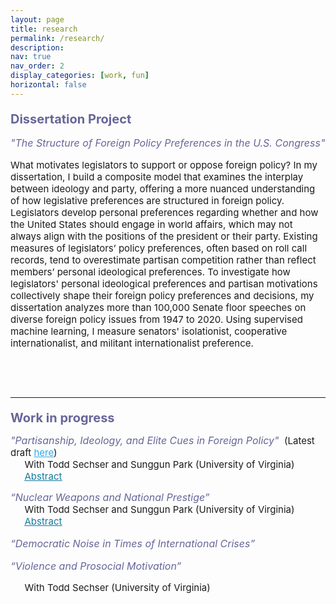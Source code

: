 ```yaml
---
layout: page
title: research
permalink: /research/
description:
nav: true
nav_order: 2
display_categories: [work, fun]
horizontal: false
---
```


<div>
<p class="text">
<p style="font-size: 20px;
          color: #666699;
          font-weight:bold;
          margin-bottom:0.5;
          padding-top:0;">
Dissertation Project</p>

<p style="font-size: 16px;
          color: #666699;
          font-style: italic;">
"The Structure of Foreign Policy Preferences in the U.S. Congress"</p>

<p style="font-size: 15px;">
What motivates legislators to support or oppose foreign policy? In my dissertation, I build a composite model that examines the interplay between ideology and party, offering a more nuanced understanding of how legislative preferences are structured in foreign policy. Legislators develop personal preferences regarding whether and how the United States should engage in world affairs, which may not always align with the positions of the president or their party. Existing measures of legislators’ policy preferences, often based on roll call records, tend to overestimate partisan competition rather than reflect members’ personal ideological preferences. To investigate how legislators' personal ideological preferences and partisan motivations collectively shape their foreign policy preferences and decisions, my dissertation analyzes more than 100,000 Senate floor speeches on diverse foreign policy issues from 1947 to 2020. Using supervised machine learning, I measure senators' isolationist, cooperative internationalist, and militant internationalist preference.</p>

<p> &nbsp; </p>
<p> &nbsp; </p>

<hr>

<p class="text">
<p style="font-size: 20px;
          color: #666699;
          font-weight:bold;
          margin-bottom:0.5;
          padding-top:0;">
Work in progress</p>

<p>
<span style="font-size: 16px;font-style: italic; margin-bottom:0; color: #666699;">
"Partisanship, Ideology, and Elite Cues in Foreign Policy"</span>
<span style="font-size: 15px; margin-left: 0.3em; margin-bottom:0">(Latest draft <a href="https://www.dropbox.com/scl/fi/lq2evnr6ry6z013magn5s/Park-Sechser-and-Park-2024.pdf?rlkey=5w0qr2bjo5rmtxfzmvyyvlsld&st=uth339ij&dl=0" style="color:#2CABEA; text-decoration: underline">here</a>)</span>
<br>
<span style="font-size: 15px; margin-left: 1.5em; margin-bottom:0; margin-top:0">
With Todd Sechser and Sunggun Park (University of Virginia)</span>
<br>
<script type="text/javascript">
function toggle(obj) {
var obj=document.getElementById(obj);
if (obj.style.display == "block") obj.style.display = "none";
else obj.style.display = "block";
}
</script>
<a href="javascript: void(0);" onClick="toggle('q1')">
<span style="font-size: 15px; margin-left: 1.5em; margin-bottom:0; text-decoration: underline; color:#13799E;">Abstract</span>
</a>
<div id="q1" style="display:none;">
<p style="font-size: 15px; margin-left: 3.5em; margin-bottom:2em">What kinds of elite messages move public opinion on policy issues? It is well-established that a cue-giver's political party plays a significant role in shaping the effectiveness of cues on public opinion. The effects of political <em>ideology</em>, however, are less well understood, in part because ideology and party are closely intertwined in the realm of domestic politics. In this study, we disentangle the effects of party and ideology by examining elite cues in the context of American foreign policy. Foreign policy is a useful area to study the distinct effects of political ideology because foreign policy ideology is not always a reliable indicator of elites' partisan affiliations. We conducted three pre-registered survey experiments on nationally representative samples of 12,600 American adults in an effort to assess how elites' foreign policy ideological beliefs shape the effectiveness of policy cues. The results suggest that political ideology plays a significant and distinct role in shaping voters' policy attitudes.</p>
</div>



<p>
<span style="font-size: 16px;font-style: italic; margin-top:0.3cm ;margin-bottom:0; color: #666699;">
“Nuclear Weapons and National Prestige”</span>
<br>
<span style="font-size: 15px; margin-left: 1.5em; margin-bottom:0; margin-top:0">
With Todd Sechser and Sunggun Park (University of Virginia)</span>
<br>
<script type="text/javascript">
function toggle(obj) {
var obj=document.getElementById(obj);
if (obj.style.display == "block") obj.style.display = "none";
else obj.style.display = "block";
}
</script>
<a href="javascript: void(0);" onClick="toggle('q2')">
<span style="font-size: 15px; margin-left: 1.5em; margin-bottom:0; text-decoration: underline; color:#13799E;">Abstract</span>
</a>
<div id="q2" style="display:none;">
<p style="font-size: 15px; margin-left: 3.5em; margin-bottom:2em">Does the public believe that nuclear weapons confer prestige in international politics? Many scholars have asserted that national publics often applaud leaders’ decisions to pursue nuclear weapons in part because they believe that nuclear weapons would enhance their country’s status. If the public sees nuclear acquisition as a path to national prestige, this could create political incentives for leaders to pursue nuclear weapons. Other scholars, however, argue that the prestige value of nuclear weapons has faded, and that nuclear self-restraint now carries more prestige than nuclear acquisition. In this paper, we conduct a series of surveys and experiments in South Korea--a potential nuclear threshold state--that examine the linkage between nuclear status and public perceptions of national prestige. There are three main findings. First, the South Korean public attaches a significant amount of prestige to the possession of nuclear weapons, on a scale akin to several other factors widely believed to contribute to national prestige. Second, in the eyes of the South Korean public, nuclear possession carries more prestige than nuclear restraint. Third, these views are driven in large part by a belief that nuclear weapons signal national autonomy, wealth, and scientific prowess. The findings suggest that contemporary nonproliferation norms have not fully eroded the prestige value of nuclear weapons in the eyes of the South Korean public.</p>
</div>


<p style="font-size: 16px;font-style: italic; margin-bottom:5; color: #666699;">
“Democratic Noise in Times of International Crises”</p>



<p style="font-size: 16px;font-style: italic; margin-bottom:0; color: #666699;">
“Violence and Prosocial Motivation”</p>
<p style="font-size: 15px; text-indent: 1.5em">With Todd Sechser (University of Virginia)</p>
